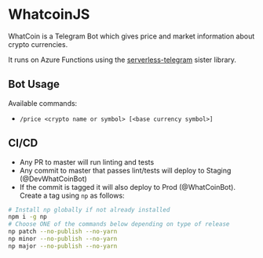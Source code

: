 # WhatcoinJS

WhatCoin is a Telegram Bot which gives price and market information about crypto currencies.

It runs on Azure Functions using the [serverless-telegram](https://github.com/miridius/serverless-telegram) sister library.

## Bot Usage

Available commands:

- `/price <crypto name or symbol> [<base currency symbol>]`

## CI/CD

- Any PR to master will run linting and tests
- Any commit to master that passes lint/tests will deploy to Staging (@DevWhatCoinBot)
- If the commit is tagged it will also deploy to Prod (@WhatCoinBot). Create a tag using `np` as follows:

```bash
# Install np globally if not already installed
npm i -g np
# Choose ONE of the commands below depending on type of release
np patch --no-publish --no-yarn
np minor --no-publish --no-yarn
np major --no-publish --no-yarn
```
